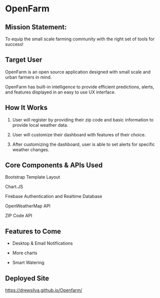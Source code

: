 # OpenFarm

## Mission Statement:

To equip the small scale farming community with the right set of tools for success!

## Target User

OpenFarm is an open source application designed with small scale and urban farmers in mind. 

OpenFarm has built-in intelligence to provide efficient predictions, alerts, and features displayed in an easy to use UX interface.

## How It Works

1. User will register by providing their zip code and basic information to provide local weather data.

2. User will customize their dashboard with features of their choice.

3. After customizing the dashboard, user is able to set alerts for specific weather changes.

## Core Components & APIs Used

Bootstrap Template Layout

Chart.JS

Firebase Authentication and Realtime Database

OpenWeatherMap API

ZIP Code API

## Features to Come

 - Desktop & Email Notifications
 
 - More charts
 
 - Smart Watering
 
 ## Deployed Site
 https://drewsilva.github.io/Openfarm/
